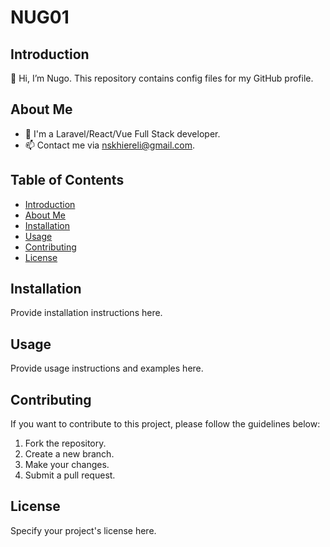 # NUG01

## Introduction
👋 Hi, I’m Nugo. This repository contains config files for my GitHub profile.

## About Me
- 👀 I'm a Laravel/React/Vue Full Stack developer.
- 📫 Contact me via nskhiereli@gmail.com.

## Table of Contents
- [Introduction](#introduction)
- [About Me](#about-me)
- [Installation](#installation)
- [Usage](#usage)
- [Contributing](#contributing)
- [License](#license)

## Installation
Provide installation instructions here.

## Usage
Provide usage instructions and examples here.

## Contributing
If you want to contribute to this project, please follow the guidelines below:
1. Fork the repository.
2. Create a new branch.
3. Make your changes.
4. Submit a pull request.

## License
Specify your project's license here.
